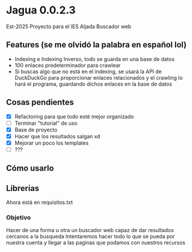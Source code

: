 # Jagua 0.0.2.3
Est-2025 
Proyecto para el IES Aljada
Buscador web

## Features (se me olvidó la palabra en español lol)

- Indexing e Indexing Inverso, todo se guarda en una base de datos
- 100 enlaces predeterminador para crawlear
- Si buscas algo que no está en el indexing, se usará la API de DuckDuckGo para proporcionar enlaces relacionados y el crawling lo hará el programa, guardando dichos enlaces en la base de datos

## Cosas pendientes

- [X] Refactoring para que todo esté mejor organizado
- [ ] Terminar "tutorial" de uso
- [X] Base de proyecto
- [X] Hacer que los resultados salgan xd
- [X] Mejorar un poco los templates
- [ ] ???

## Cómo usarlo

## Librerías
Ahora está en requisitos.txt

### Objetivo
Hacer de una forma u otra un buscador web capaz de dar resultados cercanos a la busqueda
Intentaremos hacer todo lo que se pueda por nuestra cuenta y llegar a las paginas que podamos con nuestros recursos
